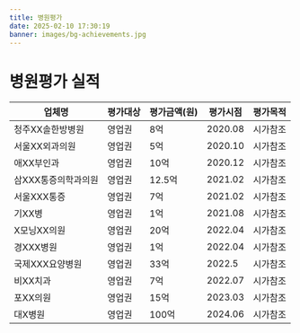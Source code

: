 ```yaml
---
title: 병원평가
date: 2025-02-10 17:30:19
banner: images/bg-achievements.jpg
---
```


# 병원평가 실적

<table>
  <thead>
    <tr>
      <th>업체명</th>
      <th>평가대상</th>
      <th>평가금액(원)</th>
      <th>평가시점</th>
      <th>평가목적</th>
    </tr>
  </thead>
  <tbody>
    <tr>
      <td>청주XX솔한방병원</td>
      <td>영업권</td>
      <td>8억</td>
      <td>2020.08</td>
      <td>시가참조</td>
    </tr>
    <tr>
      <td>서울XX외과의원</td>
      <td>영업권</td>
      <td>5억</td>
      <td>2020.10</td>
      <td>시가참조</td>
    </tr>
    <tr>
      <td>애XX부인과</td>
      <td>영업권</td>
      <td>10억</td>
      <td>2020.12</td>
      <td>시가참조</td>
    </tr>
    <tr>
      <td>삼XXX통증의학과의원</td>
      <td>영업권</td>
      <td>12.5억</td>
      <td>2021.02</td>
      <td>시가참조</td>
    </tr>
    <tr>
      <td>서울XXX통증</td>
      <td>영업권</td>
      <td>7억</td>
      <td>2021.02</td>
      <td>시가참조</td>
    </tr>
    <tr>
      <td>기XX병</td>
      <td>영업권</td>
      <td>1억</td>
      <td>2021.08</td>
      <td>시가참조</td>
    </tr>
    <tr>
      <td>X모닝XX의원</td>
      <td>영업권</td>
      <td>20억</td>
      <td>2022.04</td>
      <td>시가참조</td>
    </tr>
    <tr>
      <td>경XXX병원</td>
      <td>영업권</td>
      <td>1억</td>
      <td>2022.04</td>
      <td>시가참조</td>
    </tr>
    <tr>
      <td>국제XXX요양병원</td>
      <td>영업권</td>
      <td>33억</td>
      <td>2022.5</td>
      <td>시가참조</td>
    </tr>
    <tr>
      <td>비XX치과</td>
      <td>영업권</td>
      <td>7억</td>
      <td>2022.07</td>
      <td>시가참조</td>
    </tr>
    <tr>
      <td>포XX의원</td>
      <td>영업권</td>
      <td>15억</td>
      <td>2023.03</td>
      <td>시가참조</td>
    </tr>
    <tr>
      <td>대X병원</td>
      <td>영업권</td>
      <td>100억</td>
      <td>2024.06</td>
      <td>시가참조</td>
    </tr>
  </tbody>
</table>